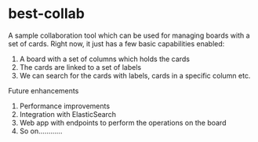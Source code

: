 # best-collab

A sample collaboration tool which can be used for managing boards with a set of cards. Right now, it just has a few basic capabilities enabled:

1. A board with a set of columns which holds the cards
2. The cards are linked to a set of labels
3. We can search for the cards with labels, cards in a specific column etc.

Future enhancements
1. Performance improvements
2. Integration with ElasticSearch
3. Web app with endpoints to perform the operations on the board
4. So on............
